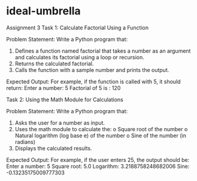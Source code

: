 # ideal-umbrella
Assignment 3
Task 1: Calculate Factorial Using a Function 


Problem Statement: Write a Python program that:
1.   Defines a function named factorial that takes a number as an argument and calculates its factorial using a loop or recursion.
2.   Returns the calculated factorial.
3.   Calls the function with a sample number and prints the output.
 
Expected Output:
For example, if the function is called with 5, it should return:
Enter a number: 5 
Factorial of 5 is : 120


Task 2: Using the Math Module for Calculations
 
Problem Statement: Write a Python program that:
1.   Asks the user for a number as input.
2.   Uses the math module to calculate the:
o   Square root of the number
o   Natural logarithm (log base e) of the number
o   Sine of the number (in radians)
3.   Displays the calculated results.

Expected Output:
 For example, if the user enters 25, the output should be:
 Enter a number: 5
 Square root: 5.0
 Logarithm: 3.2188758248682006
 Sine: -0.13235175009777303
 








